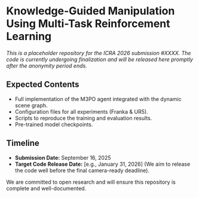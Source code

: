 # Knowledge-Guided Manipulation Using Multi-Task Reinforcement Learning

*This is a placeholder repository for the ICRA 2026 submission #XXXX. The code is currently undergoing finalization and will be released here promptly after the anonymity period ends.*

## Expected Contents
*   Full implementation of the M3PO agent integrated with the dynamic scene graph.
*   Configuration files for all experiments (Franka & UR5).
*   Scripts to reproduce the training and evaluation results.
*   Pre-trained model checkpoints.

## Timeline
*   **Submission Date:** September 16, 2025
*   **Target Code Release Date:** [e.g., January 31, 2026] (We aim to release the code well before the final camera-ready deadline).

We are committed to open research and will ensure this repository is complete and well-documented.
